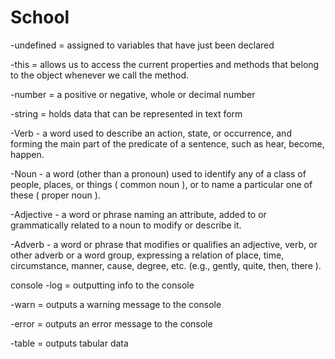 # School

-undefined = assigned to variables that have just been declared

-this = allows us to access the current properties and methods that belong to the object whenever we call the method.

-number = a positive or negative, whole or decimal number

-string = holds data that can be represented in text form

-Verb - a word used to describe an action, state, or occurrence, and forming the main part of the predicate of a sentence, such as hear, become, happen.

-Noun - a word (other than a pronoun) used to identify any of a class of people, places, or things ( common noun ), or to name a particular one of these ( proper noun ).

-Adjective - a word or phrase naming an attribute, added to or grammatically related to a noun to modify or describe it.

-Adverb - a word or phrase that modifies or qualifies an adjective, verb, or other adverb or a word group, expressing a relation of place, time, circumstance, manner, cause, degree, etc. (e.g., gently, quite, then, there ).

console
-log = outputting info to the console

-warn = outputs a warning message to the console

-error = outputs an error message to the console

-table = outputs tabular data